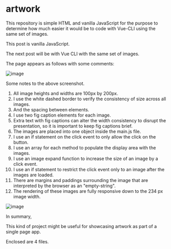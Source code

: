 # artwork

This repository is simple HTML and vanilla JavaScript for the purpose to determine how much easier it would be to code with Vue-CLI using the same set of images.

This post is vanilla JavaScript.

The next post will be with Vue CLI with the same set of images.

The page appears as follows with some comments:

![image](https://user-images.githubusercontent.com/89032071/167316069-85ca2db7-575e-4d5a-985e-1fcc07ef5bc4.png)

Some notes to the above screenshot.

1. All image heights and widths are 100px by 200px.
2. I use the white dashed border to verify the consistency of size across all images.
3. And the spacing between elements.
4. I use two fig caption elements for each image.
5. Extra text with fig captions can alter the width consistency to disrupt the presentation, so it is important to keep fig captions brief.
6. The images are placed into one object inside the main.js file.
7. I use an if statement on the click event to only allow the click on the button.
8. I use an array for each method to populate the display area with the images.
9. I use an image expand function to increase the size of an image by a click event.
10. I use an if statement to restrict the click event only to an image after the images are loaded.
11. There are margins and paddings surrounding the image that are interpreted by the browser as an "empty-string".
12. The rendering of these images are fully responsive down to the 234 px image width.

![image](https://user-images.githubusercontent.com/89032071/167317137-f7d1bef3-f4b8-4139-9f98-16c9668d57d7.png)


In summary,

This kind of project might be useful for showcasing artwork as part of a single page app.

Enclosed are 4 files.
